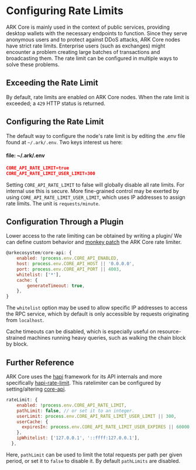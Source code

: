 # Configuring Rate Limits

ARK Core is mainly used in the context of public services, providing desktop wallets with the necessary endpoints to function. Since they serve anonymous users and to protect against DDoS attacks, ARK Core nodes have strict rate limits. Enterprise users (such as exchanges) might encounter a problem creating large batches of transactions and broadcasting them. The rate limit can be configured in multiple ways to solve these problems.

## Exceeding the Rate Limit

By default, rate limits are enabled on ARK Core nodes. When the rate limit is exceeded; a `429` HTTP status is returned.

## Configuring the Rate Limit

The default way to configure the node's rate limit is by editing the .env file found at `~/.ark/.env`. Two keys interest us here:

#### file: ~/.ark/.env

```json
CORE_API_RATE_LIMIT=true
CORE_API_RATE_LIMIT_USER_LIMIT=300
```

Setting `CORE_API_RATE_LIMIT` to false will globally disable all rate limits. For internal use this is secure. More fine-grained control may be exerted by using `CORE_API_RATE_LIMIT_USER_LIMIT`, which uses IP addresses to assign rate limits. The unit is `requests/minute`.
 
## Configuration Through a Plugin

Lower access to the rate limiting can be obtained by writing a plugin/ We can define custom behavior and [monkey patch](https://en.wikipedia.org/wiki/Monkey_patch) the ARK Core rate limiter.

```js
@arkecosystem/core-api: {
    enabled: !process.env.CORE_API_ENABLED,
    host: process.env.CORE_API_HOST || '0.0.0.0',
    port: process.env.CORE_API_PORT || 4003,
    whitelist: ['*'],
    cache: {
        generateTimeout: true,
    },
}
```

The `whitelist` option may be used to allow specific IP addresses to access the RPC service, which by default is only accessible by requests originating from `localhost`.

Cache timeouts can be disabled, which is especially useful on resource-strained machines running heavy queries, such as walking the chain block by block.

## Further Reference

ARK Core uses the [hapi](https://hapijs.com/) framework for its API internals and more specifically [hapi-rate-limit](https://github.com/wraithgar/hapi-rate-limit). This ratelimiter can be configured by setting/altering [core-api](https://github.com/ARKEcosystem/core/blob/a71f007fe13e5465f2a5ecc20203ded04b2bc783/packages/core-api/lib/defaults.js#L38-L45).

```js
rateLimit: {
    enabled: !process.env.CORE_API_RATE_LIMIT,
    pathLimit: false, // or set it to an integer.
    userLimit: process.env.CORE_API_RATE_LIMIT_USER_LIMIT || 300,
    userCache: {
      expiresIn: process.env.CORE_API_RATE_LIMIT_USER_EXPIRES || 60000,
    },
    ipWhitelist: ['127.0.0.1', '::ffff:127.0.0.1'],
  },
```

Here, `pathLimit` can be used to limit the total requests per path per given period, or set it to `false` to disable it. By default `pathLimits` are disabled.
